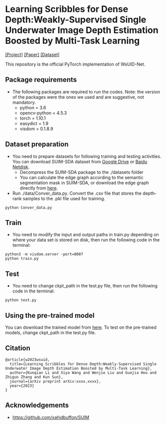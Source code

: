 # Learning Scribbles for Dense Depth:Weakly-Supervised Single Underwater Image Depth Estimation Boosted by Multi-Task Learning
[[Project]](https://wangxy97.github.io/WsUIDNet) [[Paper]](https://ieeexplore.ieee.org/document/10415086?source=authoralert) [[Dataset]](https://github.com/Wangxy97/SUIM-SDA_Dataset)

This repository is the official PyTorch implementation of WsUID-Net.

## Package requirements
* The following packages are required to run the codes. Note: the version of the packages were the ones we used and are suggestive, not mandatory.
    * python = 3.6
    * opencv-python = 4.5.3
    * torch = 1.10.1
    * easydict = 1.9
    * visdom = 0.1.8.9

## Dataset preparation 
* You need to prepare datasets for following training and testing activities. You can download SUIM-SDA dataset from [Google Drive](https://drive.google.com/file/d/19HGObIYPAZzNVR0OA3phzCUfag8WEk84/view?usp=sharing) or [Baidu Netdisk](https://pan.baidu.com/s/11PDmq-_ifb7801TnahKDPg?pwd=qa3m).
    * Decompress the SUIM-SDA package to the ./datasets folder
    * You can calculate the edge graph according to the semantic segmentation mask in SUIM-SDA, or download the edge graph directly from [here](https://pan.baidu.com/s/181yT4CDmmttSP9MJM5QbrA?pwd=1dag).
* Run ./data/Conver_data.py.  Convert the .csv file that stores the depth-rank samples to the .pkl file used for training.
``` 
python Conver_data.py
```

## Train
* You need to modify the input and output paths in train.py depending on where your data set is stored on disk, then run the following code in the terminal:

```
python3 -m visdom.server -port=8007
python train.py 
```
## Test
* You need to change ckpt_path in the test.py file, then run the following code in the terminal:
```
python test.py 
```
## Using the pre-trained model

You can download the trained model from [here](https://pan.baidu.com/s/1od3fPW2s4hqabVGxkfnLOA?pwd=4g4p).
To test on the pre-trained models, change ckpt_path in the test.py file.

## Citation
```
@article{w2023wsuid,
  title={Learning Scribbles for Dense Depth:Weakly-Supervised Single Underwater Image Depth Estimation Boosted by Multi-Task Learning},
  author={Kunqian Li and Xiya Wang and Wenjie Liu and Guojia Hou and Zhiguo Zhang and Kun Sun},
  journal={arXiv preprint arXiv:xxxx.xxxx},
  year={2023}
}
```

## Acknowledgements
- https://github.com/xahidbuffon/SUIM
